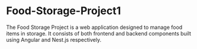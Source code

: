 # Food-Storage-Project1
The Food Storage Project is a web application designed to manage food items in storage. It consists of both frontend and backend components built using Angular and Nest.js respectively.

